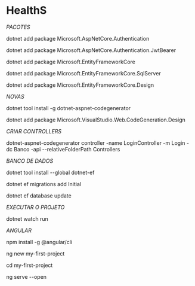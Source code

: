 # HealthS

*PACOTES*

dotnet add package Microsoft.AspNetCore.Authentication

dotnet add package Microsoft.AspNetCore.Authentication.JwtBearer

dotnet add package Microsoft.EntityFrameworkCore

dotnet add package Microsoft.EntityFrameworkCore.SqlServer

dotnet add package Microsoft.EntityFrameworkCore.Design

*NOVAS*

dotnet tool install -g dotnet-aspnet-codegenerator

dotnet add package Microsoft.VisualStudio.Web.CodeGeneration.Design

*CRIAR CONTROLLERS*

dotnet-aspnet-codegenerator controller -name LoginController -m Login -dc Banco -api --relativeFolderPath Controllers

*BANCO DE DADOS*

dotnet tool install --global dotnet-ef

dotnet ef migrations add Initial

dotnet ef database update

*EXECUTAR O PROJETO*

dotnet watch run


*ANGULAR*

npm install -g @angular/cli

ng new my-first-project

cd my-first-project

ng serve --open
